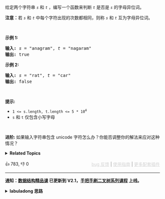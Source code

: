 <p>给定两个字符串 <code><em>s</em></code> 和 <code><em>t</em></code> ，编写一个函数来判断 <code><em>t</em></code> 是否是 <code><em>s</em></code> 的字母异位词。</p>

<p><strong>注意：</strong>若&nbsp;<code><em>s</em></code> 和 <code><em>t</em></code><em>&nbsp;</em>中每个字符出现的次数都相同，则称&nbsp;<code><em>s</em></code> 和 <code><em>t</em></code><em>&nbsp;</em>互为字母异位词。</p>

<p>&nbsp;</p>

<p><strong>示例&nbsp;1:</strong></p>

<pre>
<strong>输入:</strong> <em>s</em> = "anagram", <em>t</em> = "nagaram"
<strong>输出:</strong> true
</pre>

<p><strong>示例 2:</strong></p>

<pre>
<strong>输入:</strong> <em>s</em> = "rat", <em>t</em> = "car"
<strong>输出: </strong>false</pre>

<p>&nbsp;</p>

<p><strong>提示:</strong></p>

<ul> 
 <li><code>1 &lt;= s.length, t.length &lt;= 5 * 10<sup>4</sup></code></li> 
 <li><code>s</code> 和 <code>t</code>&nbsp;仅包含小写字母</li> 
</ul>

<p>&nbsp;</p>

<p><strong>进阶:&nbsp;</strong>如果输入字符串包含 unicode 字符怎么办？你能否调整你的解法来应对这种情况？</p>

<details><summary><strong>Related Topics</strong></summary>哈希表 | 字符串 | 排序</details><br>

<div>👍 783, 👎 0<span style='float: right;'><span style='color: gray;'><a href='https://github.com/labuladong/fucking-algorithm/discussions/939' target='_blank' style='color: lightgray;text-decoration: underline;'>bug 反馈</a> | <a href='https://labuladong.gitee.io/article/fname.html?fname=jb插件简介' target='_blank' style='color: lightgray;text-decoration: underline;'>使用指南</a> | <a href='https://labuladong.github.io/algo/images/others/%E5%85%A8%E5%AE%B6%E6%A1%B6.jpg' target='_blank' style='color: lightgray;text-decoration: underline;'>更多配套插件</a></span></span></div>

<div id="labuladong"><hr>

**通知：[数据结构精品课](https://aep.h5.xeknow.com/s/1XJHEO) 已更新到 V2.1，[手把手刷二叉树系列课程](https://aep.xet.tech/s/3YGcq3) 上线。**

<details><summary><strong>labuladong 思路</strong></summary>

## 基本思路

这题考察字符串的编码，如何找到一种编码方法，使得字母异位词的编码都相同？

一种直接的编码方式就是排序，异位词中字符排序后就会变成相同的字符串，不过排序的复杂度略高。

异位词中字符出现的次数肯定都是一样的，所以可以把 `s, t` 中的字符计数器作为编码，比较每个字符的出现次数即可判断 `s` 和 `t` 是否是异位词。

**标签：哈希表，字符串**

## 解法代码

提示：🟢 标记的是我写的解法代码，🤖 标记的是 chatGPT 翻译的多语言解法代码。如有错误，可以 [点这里](https://github.com/labuladong/fucking-algorithm/issues/1113) 反馈和修正。

<div class="tab-panel"><div class="tab-nav">
<button data-tab-item="cpp" class="tab-nav-button btn " data-tab-group="default" onclick="switchTab(this)">cpp🤖</button>

<button data-tab-item="python" class="tab-nav-button btn " data-tab-group="default" onclick="switchTab(this)">python🤖</button>

<button data-tab-item="java" class="tab-nav-button btn active" data-tab-group="default" onclick="switchTab(this)">java🟢</button>

<button data-tab-item="go" class="tab-nav-button btn " data-tab-group="default" onclick="switchTab(this)">go🤖</button>

<button data-tab-item="javascript" class="tab-nav-button btn " data-tab-group="default" onclick="switchTab(this)">javascript🤖</button>
</div><div class="tab-content">
<div data-tab-item="cpp" class="tab-item " data-tab-group="default"><div class="highlight">

```cpp
// 注意：cpp 代码由 chatGPT🤖 根据我的 java 代码翻译，旨在帮助不同背景的读者理解算法逻辑。
// 本代码还未经过力扣测试，仅供参考，如有疑惑，可以参照我写的 java 代码对比查看。

class Solution202 {
public:
    // 判断字符串 s 和 t 是否为字母异位词
    bool isAnagram(string s, string t) {
        // 使用 encode 函数计算两个字符串中各字符出现的次数
        int[] count1 = encode(s);
        int[] count2 = encode(t);
        // 判断两个字符串中所有字符出现的数量是否相同
        for (int i = 0; i < count1.length; i++) {
            if (count1[i] != count2[i]) {
                return false;
            }
        }
        return true;
    }

    // 计算字符串中各字符出现的次数
    int[] encode(string s) {
        int[] count = new int[26];
        for (char c : s.toCharArray()) {
            int delta = c - 'a';
            count[delta]++;
        }
        return count;
    }
};
```

</div></div>

<div data-tab-item="python" class="tab-item " data-tab-group="default"><div class="highlight">

```python
# 注意：python 代码由 chatGPT🤖 根据我的 java 代码翻译，旨在帮助不同背景的读者理解算法逻辑。
# 本代码已经通过力扣的测试用例，应该可直接成功提交。

class Solution202:
    def isAnagram(self, s: str, t: str) -> bool:
        count1 = self.encode(s)
        count2 = self.encode(t)
        # 确保两个字符串中所有字符出现的数量相同
        for i in range(len(count1)):
            if count1[i] != count2[i]:
                return False

        return True

    # 计算字符的出现次数
    def encode(self, s: str) -> List[int]:
        count = [0] * 26
        for c in s:
            delta = ord(c) - ord('a')
            count[delta] += 1
        return count
```

</div></div>

<div data-tab-item="java" class="tab-item active" data-tab-group="default"><div class="highlight">

```java
class Solution202 {
    public boolean isAnagram(String s, String t) {
        int[] count1 = encode(s);
        int[] count2 = encode(t);
        // 确保两个字符串中所有字符出现的数量相同
        for (int i = 0; i < count1.length; i++) {
            if (count1[i] != count2[i]) {
                return false;
            }
        }

        return true;
    }

    // 计算字符的出现次数
    int[] encode(String s) {
        int[] count = new int[26];
        for (char c : s.toCharArray()) {
            int delta = c - 'a';
            count[delta]++;
        }
        return count;
    }
}
```

</div></div>

<div data-tab-item="go" class="tab-item " data-tab-group="default"><div class="highlight">

```go
// 注意：go 代码由 chatGPT🤖 根据我的 java 代码翻译，旨在帮助不同背景的读者理解算法逻辑。
// 本代码已经通过力扣的测试用例，应该可直接成功提交。

func isAnagram(s string, t string) bool {
    count1 := encode(s)
    count2 := encode(t)
    // 确保两个字符串中所有字符出现的数量相同
    for i := 0; i < len(count1); i++ {
        if count1[i] != count2[i] {
            return false
        }
    }
    return true
}

// 计算字符的出现次数
func encode(s string) []int {
    count := make([]int, 26)
    for _, c := range s {
        delta := int(c - 'a')
        count[delta]++
    }
    return count
}
```

</div></div>

<div data-tab-item="javascript" class="tab-item " data-tab-group="default"><div class="highlight">

```javascript
// 注意：javascript 代码由 chatGPT🤖 根据我的 java 代码翻译，旨在帮助不同背景的读者理解算法逻辑。
// 本代码已经通过力扣的测试用例，应该可直接成功提交。

var isAnagram = function(s, t) {
    var count1 = encode(s);
    var count2 = encode(t);
    // 确保两个字符串中所有字符出现的数量相同
    for (var i = 0; i < count1.length; i++) {
        if (count1[i] !== count2[i]) {
            return false;
        }
    }

    return true;
};

// 计算字符的出现次数
var encode = function(s) {
    var count = new Array(26).fill(0);
    for (var i = 0; i < s.length; i++) {
        var delta = s.charCodeAt(i) - 'a'.charCodeAt(0);
        count[delta]++;
    }
    return count;
};
```

</div></div>
</div></div>

**类似题目**：
  - [49. 字母异位词分组 🟠](/problems/group-anagrams)

</details>
</div>





